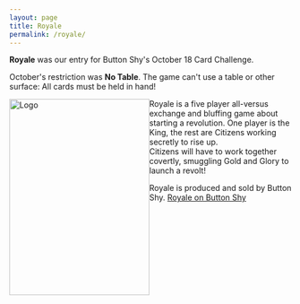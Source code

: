 ```yaml
---
layout: page
title: Royale
permalink: /royale/
---
```

**Royale** was our entry for Button Shy's October 18 Card Challenge.  

October's restriction was **No Table**. The game can't use a table or other surface: All cards must be held in hand!  

<div class="gallery" style="float: left">
  <img src="https://cdn.shopify.com/s/files/1/0728/8287/products/unknown_30234e54-2d41-4660-b7b2-d2caa3c6dd55_large.png?v=1588788626" alt="Logo" width="250" height="350">
</div>

Royale is a five player all-versus exchange and bluffing game about starting a revolution.
One player is the King, the rest are Citizens working secretly to rise up.  
Citizens will have to work together covertly, smuggling Gold and Glory to launch a revolt!  

Royale is produced and sold by Button Shy.
[Royale on Button Shy](https://buttonshygames.com/collections/wallet-games-1/products/royale)  
